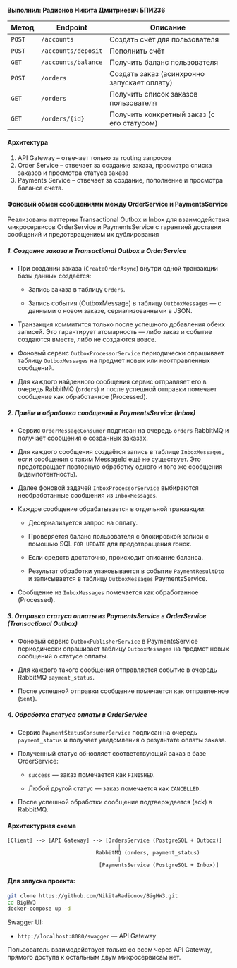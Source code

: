 
**Выполнил: Радионов Никита Дмитриевич БПИ236**

| Метод  | Endpoint            | Описание                                    |
| ------ | ------------------- | ------------------------------------------- |
| `POST` | `/accounts`         | Создать счёт для пользователя               |
| `POST` | `/accounts/deposit` | Пополнить счёт                              |
| `GET`  | `/accounts/balance` | Получить баланс пользователя                |
| `POST` | `/orders`           | Создать заказ (асинхронно запускает оплату) |
| `GET`  | `/orders`           | Получить список заказов пользователя        |
| `GET`  | `/orders/{id}`      | Получить конкретный заказ (с его статусом)  |

#### Архитектура

1. API Gateway – отвечает только за routing запросов
2. Order Service – отвечает за создание заказа, просмотра списка заказов и просмотра статуса заказа
3. Payments Service – отвечает за создание, пополнение и просмотра баланса счета.

#### Фоновый обмен сообщениями между OrderService и PaymentsService

Реализованы паттерны Transactional Outbox и Inbox для взаимодействия микросервисов OrderService и PaymentsService с гарантией доставки сообщений и предотвращением их дублирования

##### 1. Создание заказа и Transactional Outbox в OrderService

- При создании заказа (`CreateOrderAsync`) внутри одной транзакции базы данных создаётся:
	
	- Запись заказа в таблицу `Orders`.
		
	- Запись события (OutboxMessage) в таблицу `OutboxMessages` — с данными о новом заказе, сериализованными в JSON.
		
- Транзакция коммитится только после успешного добавления обеих записей. Это гарантирует атомарность — либо заказ и событие создаются вместе, либо не создаются вовсе.
	
- Фоновый сервис `OutboxProcessorService` периодически опрашивает таблицу `OutboxMessages` на предмет новых или неотправленных сообщений.
	
- Для каждого найденного сообщения сервис отправляет его в очередь RabbitMQ (`orders`) и после успешной отправки помечает сообщение как обработанное (Processed).
    

##### 2. Приём и обработка сообщений в PaymentsService (Inbox)

- Сервис `OrderMessageConsumer` подписан на очередь `orders` RabbitMQ и получает сообщения о созданных заказах.
	
- Для каждого сообщения создаётся запись в таблице `InboxMessages`, если сообщения с таким MessageId ещё не существует. Это предотвращает повторную обработку одного и того же сообщения (идемпотентность).
	
- Далее фоновой задачей `InboxProcessorService` выбираются необработанные сообщения из `InboxMessages`.
	
- Каждое сообщение обрабатывается в отдельной транзакции:
	
	- Десериализуется запрос на оплату.
		
	- Проверяется баланс пользователя с блокировкой записи с помощью SQL `FOR UPDATE` для предотвращения гонок.
		
	- Если средств достаточно, происходит списание баланса.
		
	- Результат обработки упаковывается в событие `PaymentResultDto` и записывается в таблицу `OutboxMessages` PaymentsService.
		
- Сообщение из `InboxMessages` помечается как обработанное (Processed).
    

##### 3. Отправка статуса оплаты из PaymentsService в OrderService (Transactional Outbox)
	
- Фоновый сервис `OutboxPublisherService` в PaymentsService периодически опрашивает таблицу `OutboxMessages` на предмет новых сообщений о статусе оплаты.
	
- Для каждого такого сообщения отправляется событие в очередь RabbitMQ `payment_status`.
	
- После успешной отправки сообщение помечается как отправленное (`Sent`).
    

##### 4. Обработка статуса оплаты в OrderService

- Сервис `PaymentStatusConsumerService` подписан на очередь `payment_status` и получает уведомления о результате оплаты заказа.
	    
- Полученный статус обновляет соответствующий заказ в базе OrderService:
	    
	- `success` — заказ помечается как `FINISHED`.
	        
	- Любой другой статус — заказ помечается как `CANCELLED`.
	        
- После успешной обработки сообщение подтверждается (ack) в RabbitMQ.

#### Архитектурная схема

```less
[Client] --> [API Gateway] --> [OrdersService (PostgreSQL + Outbox)]
                                   |
                            RabbitMQ (orders, payment_status)
                                   |
                             [PaymentsService (PostgreSQL + Inbox)]

```


#### Для запуска проекта:

```bash
git clone https://github.com/NikitaRadionov/BigHW3.git
cd BigHW3
docker-compose up -d
```

Swagger UI:

- `http://localhost:8080/swagger` — API Gateway

Пользователь взаимодействует только со всем через API Gateway, прямого доступа к остальным двум микросервисам нет.
